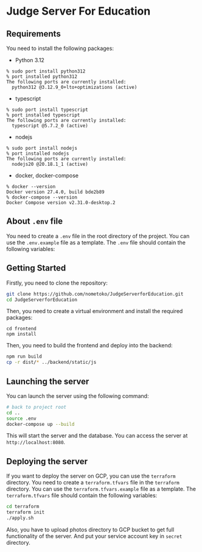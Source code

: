 # Judge Server For Education

## Requirements

You need to install the following packages:

- Python 3.12

```
% sudo port install python312
% port installed python312
The following ports are currently installed:
  python312 @3.12.9_0+lto+optimizations (active)
```

- typescript

```
% sudo port install typescript
% port installed typescript
The following ports are currently installed:
  typescript @5.7.2_0 (active)
```

- nodejs

```
% sudo port install nodejs
% port installed nodejs
The following ports are currently installed:
  nodejs20 @20.18.1_1 (active)
```

- docker, docker-compose

```
% docker --version
Docker version 27.4.0, build bde2b89
% docker-compose --version
Docker Compose version v2.31.0-desktop.2
```

## About `.env` file

You need to create a `.env` file in the root directory of the project. You can use the `.env.example` file as a template. The `.env` file should contain the following variables:

## Getting Started

Firstly, you need to clone the repository:

```zsh
git clone https://github.com/nometoko/JudgeServerforEducation.git
cd JudgeServerforEducation
```

Then, you need to create a virtual environment and install the required packages:

```
cd frontend
npm install
```

Then, you need to build the frontend and deploy into the backend:

```zsh
npm run build
cp -r dist/* ../backend/static/js
```

## Launching the server

You can launch the server using the following command:

```zsh
# back to project root
cd ..
source .env
docker-compose up --build
```

This will start the server and the database. You can access the server at `http://localhost:8080`.

## Deploying the server

If you want to deploy the server on GCP, you can use the `terraform` directory. You need to create a `terraform.tfvars` file in the `terraform` directory. You can use the `terraform.tfvars.example` file as a template. The `terraform.tfvars` file should contain the following variables:

```zsh
cd terraform
terraform init
./apply.sh
```

Also, you have to upload photos directory to GCP bucket to get full functionality of the server.
And put your service account key in `secret` directory.
